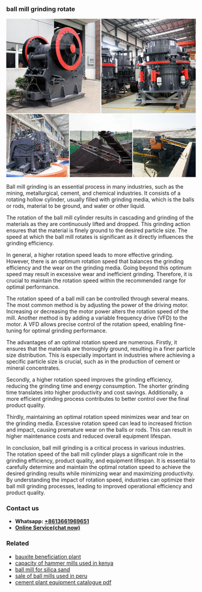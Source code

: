 <h3>ball mill grinding rotate</h3><img src='1708309135.jpg' alt=''><p>Ball mill grinding is an essential process in many industries, such as the mining, metallurgical, cement, and chemical industries. It consists of a rotating hollow cylinder, usually filled with grinding media, which is the balls or rods, material to be ground, and water or other liquid. </p><p>The rotation of the ball mill cylinder results in cascading and grinding of the materials as they are continuously lifted and dropped. This grinding action ensures that the material is finely ground to the desired particle size. The speed at which the ball mill rotates is significant as it directly influences the grinding efficiency.</p><p>In general, a higher rotation speed leads to more effective grinding. However, there is an optimum rotation speed that balances the grinding efficiency and the wear on the grinding media. Going beyond this optimum speed may result in excessive wear and inefficient grinding. Therefore, it is crucial to maintain the rotation speed within the recommended range for optimal performance.</p><p>The rotation speed of a ball mill can be controlled through several means. The most common method is by adjusting the power of the driving motor. Increasing or decreasing the motor power alters the rotation speed of the mill. Another method is by adding a variable frequency drive (VFD) to the motor. A VFD allows precise control of the rotation speed, enabling fine-tuning for optimal grinding performance.</p><p>The advantages of an optimal rotation speed are numerous. Firstly, it ensures that the materials are thoroughly ground, resulting in a finer particle size distribution. This is especially important in industries where achieving a specific particle size is crucial, such as in the production of cement or mineral concentrates.</p><p>Secondly, a higher rotation speed improves the grinding efficiency, reducing the grinding time and energy consumption. The shorter grinding time translates into higher productivity and cost savings. Additionally, a more efficient grinding process contributes to better control over the final product quality.</p><p>Thirdly, maintaining an optimal rotation speed minimizes wear and tear on the grinding media. Excessive rotation speed can lead to increased friction and impact, causing premature wear on the balls or rods. This can result in higher maintenance costs and reduced overall equipment lifespan.</p><p>In conclusion, ball mill grinding is a critical process in various industries. The rotation speed of the ball mill cylinder plays a significant role in the grinding efficiency, product quality, and equipment lifespan. It is essential to carefully determine and maintain the optimal rotation speed to achieve the desired grinding results while minimizing wear and maximizing productivity. By understanding the impact of rotation speed, industries can optimize their ball mill grinding processes, leading to improved operational efficiency and product quality.</p><h3>Contact us</h3><ul><li><strong>Whatsapp:&nbsp;<a href="https://wa.me/8613661969651">+8613661969651</a></strong></li><li><a href="https://swt.shibang-china.com/?git&amp;zhl&amp;ball mill grinding rotate"><strong>Online Service(chat now)</strong></a></li></ul><h3>Related</h3><ul><li><a href='bauxite beneficiation plant.md'>bauxite beneficiation plant</a></li><li><a href='capacity of hammer mills used in kenya.md'>capacity of hammer mills used in kenya</a></li><li><a href='ball mill for silica sand.md'>ball mill for silica sand</a></li><li><a href='sale of ball mills used in peru.md'>sale of ball mills used in peru</a></li><li><a href='cement plant equipment catalogue pdf.md'>cement plant equipment catalogue pdf</a></li></ul>